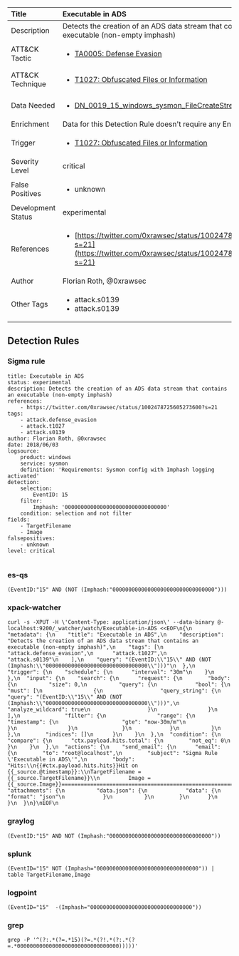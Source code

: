 | Title                | Executable in ADS                                                                                                                                                 |
|:---------------------|:------------------------------------------------------------------------------------------------------------------------------------------------------------|
| Description          | Detects the creation of an ADS data stream that contains an executable (non-empty imphash)                                                                                                                                           |
| ATT&amp;CK Tactic    |  <ul><li>[TA0005: Defense Evasion](https://attack.mitre.org/tactics/TA0005)</li></ul>  |
| ATT&amp;CK Technique | <ul><li>[T1027: Obfuscated Files or Information](https://attack.mitre.org/techniques/T1027)</li></ul>  |
| Data Needed          | <ul><li>[DN_0019_15_windows_sysmon_FileCreateStreamHash](../Data_Needed/DN_0019_15_windows_sysmon_FileCreateStreamHash.md)</li></ul>  |
| Enrichment           |  Data for this Detection Rule doesn't require any Enrichments.  |
| Trigger              | <ul><li>[T1027: Obfuscated Files or Information](../Triggers/T1027.md)</li></ul>  |
| Severity Level       | critical |
| False Positives      | <ul><li>unknown</li></ul>  |
| Development Status   | experimental |
| References           | <ul><li>[https://twitter.com/0xrawsec/status/1002478725605273600?s=21](https://twitter.com/0xrawsec/status/1002478725605273600?s=21)</li></ul>  |
| Author               | Florian Roth, @0xrawsec |
| Other Tags           | <ul><li>attack.s0139</li><li>attack.s0139</li></ul> | 

## Detection Rules

### Sigma rule

```
title: Executable in ADS
status: experimental
description: Detects the creation of an ADS data stream that contains an executable (non-empty imphash)
references:
    - https://twitter.com/0xrawsec/status/1002478725605273600?s=21
tags:
    - attack.defense_evasion
    - attack.t1027
    - attack.s0139
author: Florian Roth, @0xrawsec
date: 2018/06/03
logsource:
    product: windows
    service: sysmon
    definition: 'Requirements: Sysmon config with Imphash logging activated'
detection:
    selection:
        EventID: 15
    filter:
        Imphash: '00000000000000000000000000000000'
    condition: selection and not filter
fields:
    - TargetFilename
    - Image
falsepositives:
    - unknown
level: critical


```





### es-qs
    
```
(EventID:"15" AND (NOT (Imphash:"00000000000000000000000000000000")))
```


### xpack-watcher
    
```
curl -s -XPUT -H \'Content-Type: application/json\' --data-binary @- localhost:9200/_watcher/watch/Executable-in-ADS <<EOF\n{\n  "metadata": {\n    "title": "Executable in ADS",\n    "description": "Detects the creation of an ADS data stream that contains an executable (non-empty imphash)",\n    "tags": [\n      "attack.defense_evasion",\n      "attack.t1027",\n      "attack.s0139"\n    ],\n    "query": "(EventID:\\"15\\" AND (NOT (Imphash:\\"00000000000000000000000000000000\\")))"\n  },\n  "trigger": {\n    "schedule": {\n      "interval": "30m"\n    }\n  },\n  "input": {\n    "search": {\n      "request": {\n        "body": {\n          "size": 0,\n          "query": {\n            "bool": {\n              "must": [\n                {\n                  "query_string": {\n                    "query": "(EventID:\\"15\\" AND (NOT (Imphash:\\"00000000000000000000000000000000\\")))",\n                    "analyze_wildcard": true\n                  }\n                }\n              ],\n              "filter": {\n                "range": {\n                  "timestamp": {\n                    "gte": "now-30m/m"\n                  }\n                }\n              }\n            }\n          }\n        },\n        "indices": []\n      }\n    }\n  },\n  "condition": {\n    "compare": {\n      "ctx.payload.hits.total": {\n        "not_eq": 0\n      }\n    }\n  },\n  "actions": {\n    "send_email": {\n      "email": {\n        "to": "root@localhost",\n        "subject": "Sigma Rule \'Executable in ADS\'",\n        "body": "Hits:\\n{{#ctx.payload.hits.hits}}Hit on {{_source.@timestamp}}:\\nTargetFilename = {{_source.TargetFilename}}\\n         Image = {{_source.Image}}================================================================================\\n{{/ctx.payload.hits.hits}}",\n        "attachments": {\n          "data.json": {\n            "data": {\n              "format": "json"\n            }\n          }\n        }\n      }\n    }\n  }\n}\nEOF\n
```


### graylog
    
```
(EventID:"15" AND NOT (Imphash:"00000000000000000000000000000000"))
```


### splunk
    
```
(EventID="15" NOT (Imphash="00000000000000000000000000000000")) | table TargetFilename,Image
```


### logpoint
    
```
(EventID="15"  -(Imphash="00000000000000000000000000000000"))
```


### grep
    
```
grep -P '^(?:.*(?=.*15)(?=.*(?!.*(?:.*(?=.*00000000000000000000000000000000)))))'
```



